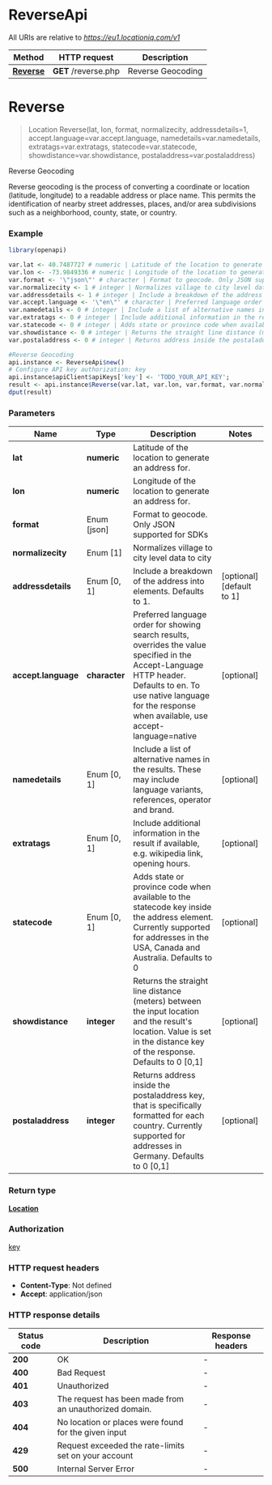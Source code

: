 # ReverseApi

All URIs are relative to *https://eu1.locationiq.com/v1*

Method | HTTP request | Description
------------- | ------------- | -------------
[**Reverse**](ReverseApi.md#Reverse) | **GET** /reverse.php | Reverse Geocoding


# **Reverse**
> Location Reverse(lat, lon, format, normalizecity, addressdetails=1, accept.language=var.accept.language, namedetails=var.namedetails, extratags=var.extratags, statecode=var.statecode, showdistance=var.showdistance, postaladdress=var.postaladdress)

Reverse Geocoding

Reverse geocoding is the process of converting a coordinate or location (latitude, longitude) to a readable address or place name. This permits the identification of nearby street addresses, places, and/or area subdivisions such as a neighborhood, county, state, or country.

### Example
```R
library(openapi)

var.lat <- 40.7487727 # numeric | Latitude of the location to generate an address for.
var.lon <- -73.9849336 # numeric | Longitude of the location to generate an address for.
var.format <- '\"json\"' # character | Format to geocode. Only JSON supported for SDKs
var.normalizecity <- 1 # integer | Normalizes village to city level data to city
var.addressdetails <- 1 # integer | Include a breakdown of the address into elements. Defaults to 1.
var.accept.language <- '\"en\"' # character | Preferred language order for showing search results, overrides the value specified in the Accept-Language HTTP header. Defaults to en. To use native language for the response when available, use accept-language=native
var.namedetails <- 0 # integer | Include a list of alternative names in the results. These may include language variants, references, operator and brand.
var.extratags <- 0 # integer | Include additional information in the result if available, e.g. wikipedia link, opening hours.
var.statecode <- 0 # integer | Adds state or province code when available to the statecode key inside the address element. Currently supported for addresses in the USA, Canada and Australia. Defaults to 0
var.showdistance <- 0 # integer | Returns the straight line distance (meters) between the input location and the result's location. Value is set in the distance key of the response. Defaults to 0 [0,1]
var.postaladdress <- 0 # integer | Returns address inside the postaladdress key, that is specifically formatted for each country. Currently supported for addresses in Germany. Defaults to 0 [0,1]

#Reverse Geocoding
api.instance <- ReverseApi$new()
# Configure API key authorization: key
api.instance$apiClient$apiKeys['key'] <- 'TODO_YOUR_API_KEY';
result <- api.instance$Reverse(var.lat, var.lon, var.format, var.normalizecity, addressdetails=var.addressdetails, accept.language=var.accept.language, namedetails=var.namedetails, extratags=var.extratags, statecode=var.statecode, showdistance=var.showdistance, postaladdress=var.postaladdress)
dput(result)
```

### Parameters

Name | Type | Description  | Notes
------------- | ------------- | ------------- | -------------
 **lat** | **numeric**| Latitude of the location to generate an address for. | 
 **lon** | **numeric**| Longitude of the location to generate an address for. | 
 **format** | Enum [json] | Format to geocode. Only JSON supported for SDKs | 
 **normalizecity** | Enum [1] | Normalizes village to city level data to city | 
 **addressdetails** | Enum [0, 1] | Include a breakdown of the address into elements. Defaults to 1. | [optional] [default to 1]
 **accept.language** | **character**| Preferred language order for showing search results, overrides the value specified in the Accept-Language HTTP header. Defaults to en. To use native language for the response when available, use accept-language&#x3D;native | [optional] 
 **namedetails** | Enum [0, 1] | Include a list of alternative names in the results. These may include language variants, references, operator and brand. | [optional] 
 **extratags** | Enum [0, 1] | Include additional information in the result if available, e.g. wikipedia link, opening hours. | [optional] 
 **statecode** | Enum [0, 1] | Adds state or province code when available to the statecode key inside the address element. Currently supported for addresses in the USA, Canada and Australia. Defaults to 0 | [optional] 
 **showdistance** | **integer**| Returns the straight line distance (meters) between the input location and the result&#39;s location. Value is set in the distance key of the response. Defaults to 0 [0,1] | [optional] 
 **postaladdress** | **integer**| Returns address inside the postaladdress key, that is specifically formatted for each country. Currently supported for addresses in Germany. Defaults to 0 [0,1] | [optional] 

### Return type

[**Location**](location.md)

### Authorization

[key](../README.md#key)

### HTTP request headers

 - **Content-Type**: Not defined
 - **Accept**: application/json

### HTTP response details
| Status code | Description | Response headers |
|-------------|-------------|------------------|
| **200** | OK |  -  |
| **400** | Bad Request |  -  |
| **401** | Unauthorized |  -  |
| **403** | The request has been made from an unauthorized domain. |  -  |
| **404** | No location or places were found for the given input |  -  |
| **429** | Request exceeded the rate-limits set on your account |  -  |
| **500** | Internal Server Error |  -  |

